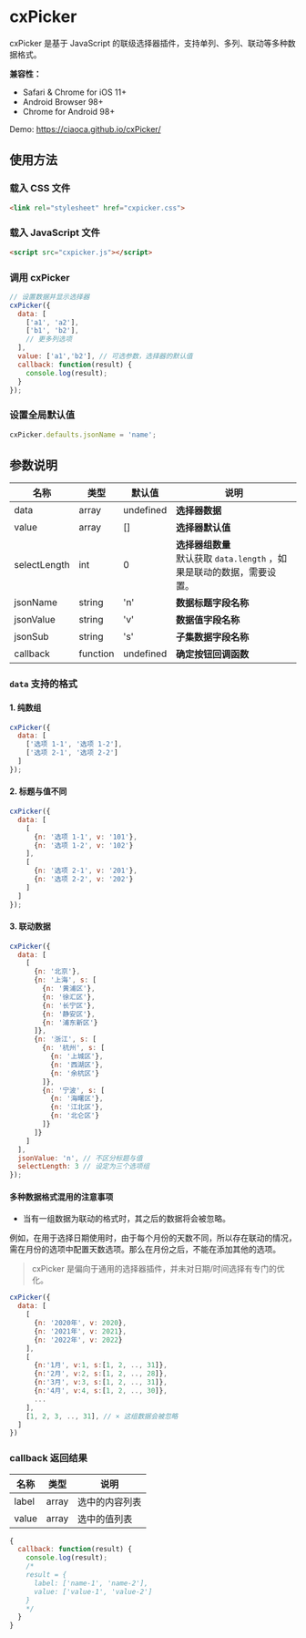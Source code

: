 # cxPicker

cxPicker 是基于 JavaScript 的联级选择器插件，支持单列、多列、联动等多种数据格式。



**兼容性：**

* Safari & Chrome for iOS 11+
* Android Browser 98+
* Chrome for Android 98+

Demo: https://ciaoca.github.io/cxPicker/



## 使用方法

### 载入 CSS 文件

```html
<link rel="stylesheet" href="cxpicker.css">
```

### 载入 JavaScript 文件

```html
<script src="cxpicker.js"></script>
```

### 调用 cxPicker

```javascript
// 设置数据并显示选择器
cxPicker({
  data: [
    ['a1', 'a2'],
    ['b1', 'b2'],
    // 更多列选项
  ],
  value: ['a1','b2'], // 可选参数，选择器的默认值
  callback: function(result) {
    console.log(result);
  }
});
```

### 设置全局默认值

```javascript
cxPicker.defaults.jsonName = 'name';
```



## 参数说明

名称|类型|默认值|说明
---|---|---|---
data|array|undefined|**选择器数据**
value|array|[]|**选择器默认值**
selectLength|int|0|**选择器组数量**<br>默认获取 `data.length` ，如果是联动的数据，需要设置。
jsonName|string|'n'|**数据标题字段名称**
jsonValue|string|'v'|**数据值字段名称**
jsonSub|string|'s'|**子集数据字段名称**
callback|function|undefined|**确定按钮回调函数**

### `data` 支持的格式

#### 1. 纯数组

```javascript
cxPicker({
  data: [
    ['选项 1-1', '选项 1-2'],
    ['选项 2-1', '选项 2-2']
  ]
});
```

#### 2. 标题与值不同

```javascript
cxPicker({
  data: [
    [
      {n: '选项 1-1', v: '101'},
      {n: '选项 1-2', v: '102'}
    ],
    [
      {n: '选项 2-1', v: '201'},
      {n: '选项 2-2', v: '202'}
    ]
  ]
});
```

#### 3. 联动数据

```javascript
cxPicker({
  data: [
    [
      {n: '北京'},
      {n: '上海', s: [
        {n: '黄浦区'},
        {n: '徐汇区'},
        {n: '长宁区'},
        {n: '静安区'},
        {n: '浦东新区'}
      ]},
      {n: '浙江', s: [
        {n: '杭州', s: [
          {n: '上城区'},
          {n: '西湖区'},
          {n: '余杭区'}
        ]},
        {n: '宁波', s: [
          {n: '海曙区'},
          {n: '江北区'},
          {n: '北仑区'}
        ]}
      ]}
    ]
  ],
  jsonValue: 'n', // 不区分标题与值
  selectLength: 3 // 设定为三个选项组
});
```

#### 多种数据格式混用的注意事项

- 当有一组数据为联动的格式时，其之后的数据将会被忽略。

例如，在用于选择日期使用时，由于每个月份的天数不同，所以存在联动的情况，需在月份的选项中配置天数选项。那么在月份之后，不能在添加其他的选项。

> cxPicker 是偏向于通用的选择器插件，并未对日期/时间选择有专门的优化。

```javascript
cxPicker({
  data: [
    [
      {n: '2020年', v: 2020},
      {n: '2021年', v: 2021},
      {n: '2022年', v: 2022}
    ],
    [
      {n:'1月', v:1, s:[1, 2, .., 31]},
      {n:'2月', v:2, s:[1, 2, .., 28]},
      {n:'3月', v:3, s:[1, 2, .., 31]},
      {n:'4月', v:4, s:[1, 2, .., 30]},
      ...
    ],
    [1, 2, 3, .., 31], // × 这组数据会被忽略
  ]
})
```

### callback 返回结果

名称|类型|说明
---|---|---
label|array|选中的内容列表
value|array|选中的值列表

```javascript
{
  callback: function(result) {
    console.log(result);
    /*
    result = {
      label: ['name-1', 'name-2'],
      value: ['value-1', 'value-2']
    }
    */
  }
}
```
